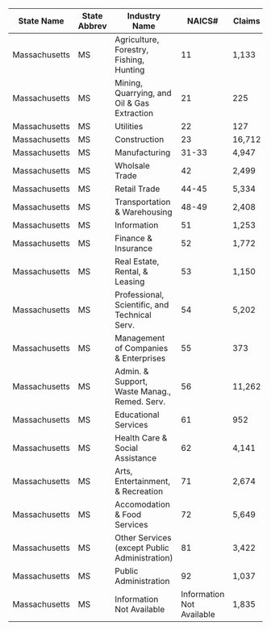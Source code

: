 | __State Name__ | __State Abbrev__ | __Industry Name__ | __NAICS#__ | __Claims__ | __Month__| __Year__|
|----------------|------------------|-------------------|------------|------------|----------|---------|
| Massachusetts  | MS               |Agriculture, Forestry, Fishing, Hunting                   | 11           |1,133            | 2        | 2020    |
| Massachusetts  | MS               |Mining, Quarrying, and Oil & Gas Extraction                   |21            |225            | 2        | 2020    |
| Massachusetts  | MS               | Utilities                  |22            |127            | 2        | 2020    |
| Massachusetts  | MS               | Construction                   |23            | 16,712            | 2        | 2020    |
| Massachusetts  | MS               | Manufacturing                  |31-33            |4,947            | 2        | 2020    |
| Massachusetts  | MS               | Wholsale Trade                  | 42           | 2,499           | 2        | 2020    |
| Massachusetts  | MS               | Retail Trade                  |44-45            |5,334            | 2        | 2020    |
| Massachusetts  | MS               | Transportation & Warehousing                  | 48-49            |2,408            | 2        | 2020    |
| Massachusetts  | MS               | Information                  |51            |1,253            | 2        | 2020    |
| Massachusetts  | MS               | Finance & Insurance                  |52            |1,772            | 2        | 2020    |
| Massachusetts  | MS               | Real Estate, Rental, & Leasing                  |53            |1,150            | 2        | 2020    |
| Massachusetts  | MS               | Professional, Scientific, and Technical Serv.                  | 54           |5,202            | 2        | 2020    |
| Massachusetts  | MS               | Management of Companies & Enterprises                  |55            |373            | 2        | 2020    |
| Massachusetts  | MS               | Admin. & Support, Waste Manag., Remed. Serv.                  |56            |11,262            | 2        | 2020    |
| Massachusetts  | MS               | Educational Services                  |61            | 952           | 2        | 2020    |
| Massachusetts  | MS               | Health Care & Social Assistance                  |62            |  4,141         | 2        | 2020    |
| Massachusetts  | MS               | Arts, Entertainment, & Recreation                  |71            | 2,674           | 2        | 2020    |
| Massachusetts  | MS               | Accomodation & Food Services                  |72            |5,649            | 2        | 2020    |
| Massachusetts  | MS               | Other Services (except Public Administration)                  |81            |3,422            | 2        | 2020    |
| Massachusetts  | MS               | Public Administration                  |92            |1,037            | 2        | 2020    |
| Massachusetts  | MS               | Information Not Available              | Information Not Available              |1,835            | 2        | 2020    |
